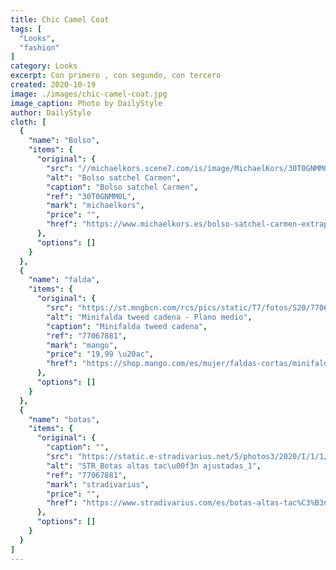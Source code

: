 ```yaml
---
title: Chic Camel Coat
tags: [
  "Looks",
  "fashion"
]
category: Looks
excerpt: Con primero , con segundo, con tercero
created: 2020-10-19
image: ./images/chic-camel-coat.jpg
image_caption: Photo by DailyStyle
author: DailyStyle
cloth: [
  {
    "name": "Bolso",
    "items": {
      "original": {
        "src": "//michaelkors.scene7.com/is/image/MichaelKors/30T0GNMM0L-0001_1?wid=558&hei=748&op_sharpen=1&resMode=sharp2&qlt=90",
        "alt": "Bolso satchel Carmen",
        "caption": "Bolso satchel Carmen",
        "ref": "30T0GNMM0L",
        "mark": "michaelkors",
        "price": "",
        "href": "https://www.michaelkors.es/bolso-satchel-carmen-extrapeque%C3%B1o-de-piel-saffiano-con-tiras-decorativas/_/R-30T0GNMM0L"
      },
      "options": []
    }
  },
  {
    "name": "falda",
    "items": {
      "original": {
        "src": "https://st.mngbcn.com/rcs/pics/static/T7/fotos/S20/77067881_99_B.jpg",
        "alt": "Minifalda tweed cadena - Plano medio",
        "caption": "Minifalda tweed cadena",
        "ref": "77067881",
        "mark": "mango",
        "price": "19,99 \u20ac",
        "href": "https://shop.mango.com/es/mujer/faldas-cortas/minifalda-tweed-cadena_77067881.html"
      },
      "options": []
    }
  },
  {
    "name": "botas",
    "items": {
      "original": {
        "caption": "",
        "src": "https://static.e-stradivarius.net/5/photos3/2020/I/1/1/p/9853/670/040/9853670040_2_4_2.jpg?t=1605195783240",
        "alt": "STR_Botas altas tac\u00f3n ajustadas_1",
        "ref": "77067881",
        "mark": "stradivarius",
        "price": "",
        "href": "https://www.stradivarius.com/es/botas-altas-tac%C3%B3n-ajustadas-c0p301770725.html?colorId=040"
      },
      "options": []
    }
  }
]
---
```

